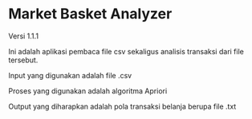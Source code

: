 # Market Basket Analyzer
Versi 1.1.1

Ini adalah aplikasi pembaca file csv sekaligus analisis transaksi dari file tersebut.

Input yang digunakan adalah file .csv

Proses yang digunakan adalah algoritma Apriori

Output yang diharapkan adalah pola transaksi belanja berupa file .txt
